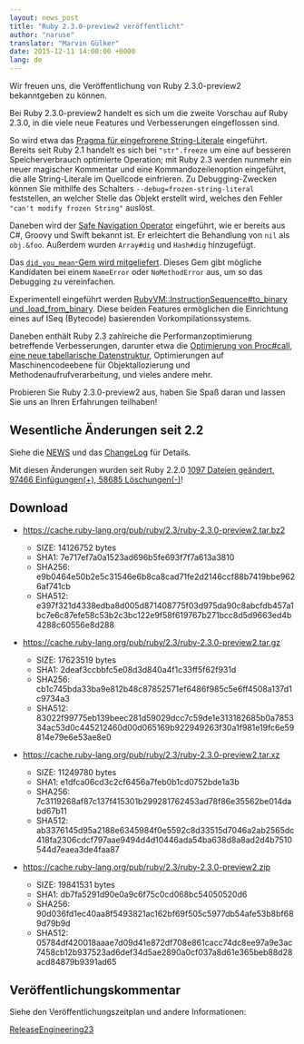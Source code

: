 ```yaml
---
layout: news_post
title: "Ruby 2.3.0-preview2 veröffentlicht"
author: "naruse"
translator: "Marvin Gülker"
date: 2015-12-11 14:00:00 +0000
lang: de
---
```


Wir freuen uns, die Veröffentlichung von Ruby 2.3.0-preview2
bekanntgeben zu können.

Bei Ruby 2.3.0-preview2 handelt es sich um die zweite Vorschau auf
Ruby 2.3.0, in die viele neue Features und Verbesserungen eingeflossen
sind.

So wird etwa das
[Pragma für eingefrorene String-Literale](https://bugs.ruby-lang.org/issues/11473)
eingeführt. Bereits seit Ruby 2.1 handelt es sich bei `"str".freeze`
um eine auf besseren Speicherverbrauch optimierte Operation;
mit Ruby 2.3 werden nunmehr ein neuer magischer Kommentar und eine
Kommandozeilenoption eingeführt, die alle String-Literale im Quellcode
einfrieren. Zu Debugging-Zwecken können Sie mithilfe des Schalters
`--debug=frozen-string-literal` feststellen, an welcher Stelle
das Objekt erstellt wird, welches den Fehler
`"can't modify frozen String"` auslöst.

Daneben wird der [Safe Navigation Operator](https://bugs.ruby-lang.org/issues/11537)
eingeführt, wie er
bereits aus C#, Groovy und Swift bekannt ist. Er erleichtert die
Behandlung von `nil` als `obj.&foo`. Außerdem wurden `Array#dig` und
`Hash#dig` hinzugefügt.

Das [`did_you_mean`-Gem wird mitgeliefert](https://bugs.ruby-lang.org/issues/11252).
Dieses Gem gibt mögliche Kandidaten bei einem `NameError` oder `NoMethodError`
aus, um so das Debugging zu vereinfachen.

Experimentell eingeführt werden
[RubyVM::InstructionSequence#to_binary und .load_from_binary](https://bugs.ruby-lang.org/issues/11788).
Diese beiden Features ermöglichen die Einrichtung eines auf ISeq (Bytecode)
basierenden Vorkompilationssystems.

Daneben enthält Ruby 2.3 zahlreiche die Performanzoptimierung
betreffende Verbesserungen, darunter etwa die
[Optimierung von Proc#call](https://bugs.ruby-lang.org/issues/11569),
[eine neue tabellarische Datenstruktur](https://bugs.ruby-lang.org/issues/11278),
Optimierungen auf Maschinencodeebene für Objektallozierung und
Methodenaufrufverarbeitung, und vieles andere mehr.

Probieren Sie Ruby 2.3.0-preview2 aus, haben Sie Spaß daran und lassen
Sie uns an Ihren Erfahrungen teilhaben!

## Wesentliche Änderungen seit 2.2

Siehe die [NEWS](https://github.com/ruby/ruby/blob/v2_3_0_preview2/NEWS)
und das [ChangeLog](https://github.com/ruby/ruby/blob/v2_3_0_preview2/ChangeLog)
für Details.

Mit diesen Änderungen wurden seit Ruby 2.2.0 [1097 Dateien geändert, 97466 Einfügungen(+), 58685 Löschungen(-)](https://github.com/ruby/ruby/compare/v2_2_0...v2_3_0_preview2)!

## Download

* <https://cache.ruby-lang.org/pub/ruby/2.3/ruby-2.3.0-preview2.tar.bz2>

  * SIZE:   14126752 bytes
  * SHA1:   7e717ef7a0a1523ad696b5fe693f7f7a613a3810
  * SHA256: e9b0464e50b2e5c31546e6b8ca8cad71fe2d2146ccf88b7419bbe9626af741cb
  * SHA512: e397f321d4338edba8d005d871408775f03d975da90c8abcfdb457a1bc7e6c87efe58c53b2c3bc122e9f58f619767b271bcc8d5d9663ed4b4288c60556e8d288

* <https://cache.ruby-lang.org/pub/ruby/2.3/ruby-2.3.0-preview2.tar.gz>

  * SIZE:   17623519 bytes
  * SHA1:   2deaf3ccbbfc5e08d3d840a4f1c33ff5f62f931d
  * SHA256: cb1c745bda33ba9e812b48c87852571ef6486f985c5e6ff4508a137d1c9734a3
  * SHA512: 83022f99775eb139beec281d59029dcc7c59de1e313182685b0a785334ac53d0c445212460d00d065169b922949263f30a1f981e19fc6e59814e79e6e53ae8e0

* <https://cache.ruby-lang.org/pub/ruby/2.3/ruby-2.3.0-preview2.tar.xz>

  * SIZE:   11249780 bytes
  * SHA1:   e1dfca06cd3c2cf6456a7feb0b1cd0752bde1a3b
  * SHA256: 7c3119268af87c137f415301b299281762453ad78f86e35562be014dabd67b11
  * SHA512: ab3376145d95a2188e6345984f0e5592c8d33515d7046a2ab2565dc418fa2306cdcf797aae9494d4d10446ada54ba638d8a8ad2d4b7510544d7eaea3de4faa87

* <https://cache.ruby-lang.org/pub/ruby/2.3/ruby-2.3.0-preview2.zip>

  * SIZE:   19841531 bytes
  * SHA1:   db7fa5291d90e0a9c6f75c0cd068bc54050520d6
  * SHA256: 90d036fd1ec40aa8f5493821ac162bf69f505c5977db54afe53b8bf689d79b9d
  * SHA512: 05784df420018aaae7d09d41e872df708e861cacc74dc8ee97a9e3ac7458cb12b937523ad6def34d5ae2890a0cf037a8d61e365beb88d28acd84879b9391ad65

## Veröffentlichungskommentar

Siehe den Veröffentlichungszeitplan und andere Informationen:

[ReleaseEngineering23](https://bugs.ruby-lang.org/projects/ruby-trunk/wiki/ReleaseEngineering23)

